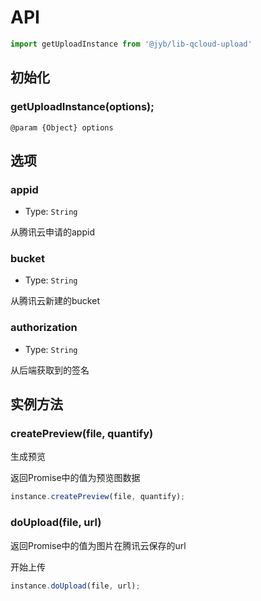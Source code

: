 # API

```javascript
import getUploadInstance from '@jyb/lib-qcloud-upload'
```

## 初始化

### getUploadInstance(options);

```jsdoc
@param {Object} options
```

## 选项

### appid
- Type: `String`

从腾讯云申请的appid

### bucket
- Type: `String`

从腾讯云新建的bucket

### authorization
- Type: `String`

从后端获取到的签名

## 实例方法

### createPreview(file, quantify)

生成预览

返回Promise中的值为预览图数据

```javascript
instance.createPreview(file, quantify);
```

### doUpload(file, url)

返回Promise中的值为图片在腾讯云保存的url

开始上传

```javascript
instance.doUpload(file, url);
```
